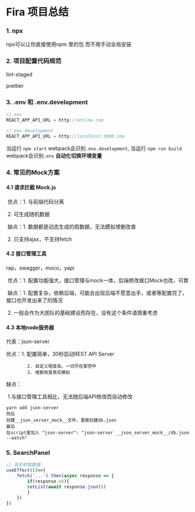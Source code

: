 # Fira 项目总结

### 1. npx

npx可以让你直接使用npm 里的包 而不用手动全局安装



### 2. 项目配置代码规范

lint-staged

prettier



### 3. .env 和 .env.development

```js
//.env
REACT_APP_API_URL = http://online.com

//.env.development
REACT_APP_API_URL = http://localhost:3000.com
```

当运行 `npm start` webpack会识别`.env.development`, 当运行 `npm run build` webpack会识别`.env` **自动化切换环境变量**



### 4. 常见的Mock方案

#### 4.1 请求拦截 Mock.js

​	优点：1. 与前端代码分离  

​				2. 可生成随机数据

​	缺点：1. 数据都是动态生成的假数据，无法模拟增删改查

​				2. 只支持ajax，不支持fetch

#### 4.2 接口管理工具

rap，swagger，moco，yapi

​	优点：1. 配置功能强大，接口管理与mock一体，后端修改接口Mock也改，可靠

​	缺点：1. 配置复杂，依赖后端，可能会出现后端不愿意出手，或者等配置完了，接口也开发出来了的情况

​				2. 一般会作为大团队的基础建设而存在，没有这个条件请慎重考虑

#### 4.3 本地node服务器

代表：json-server

优点：1. 配置简单，30秒启动REST API Server

   			2. 自定义程度高，一切尽在掌控中
   			3. 增删改查真实模拟

缺点： 

​	1.与接口管理工具相比，无法随后端API修改而自动修改

```
yarn add json-server
然后
创建__json_server_mock__文件，里面创建db.json
最后
在script里加入 "json-server": "json-server __json_server_mock__/db.json --watch"
```



### 5. SearchPanel

```js
// 异步抓取数据
useEffect(()=>{
	fetch('...').then(async response => {
		if(response.ok){
		setList(await response.json())
		}
	})
})
```

